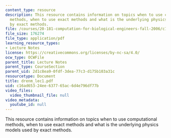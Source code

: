 ```yaml
---
content_type: resource
description: This resource contains information on topics when to use computational
  methods, when to use exact methods and what is the underlying physics models used
  by exact methods.
file: /courses/20-181-computation-for-biological-engineers-fall-2006/c16ad65324ee637765ac6d4e796df77b_drenm_lec1.pdf
file_size: 176274
file_type: application/pdf
learning_resource_types:
- Lecture Notes
license: https://creativecommons.org/licenses/by-nc-sa/4.0/
ocw_type: OCWFile
parent_title: Lecture Notes
parent_type: CourseSection
parent_uid: 2d1c8ea9-0fdf-3dea-77c3-d175b103a31c
resourcetype: Document
title: drenm_lec1.pdf
uid: c16ad653-24ee-6377-65ac-6d4e796df77b
video_files:
  video_thumbnail_file: null
video_metadata:
  youtube_id: null
---
```

This resource contains information on topics when to use computational methods, when to use exact methods and what is the underlying physics models used by exact methods.